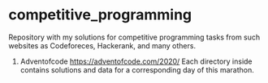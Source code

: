 # competitive_programming

Repository with my solutions for competitive programming tasks from such websites as Codeforeces, Hackerank, and many others.

1. Adventofcode
https://adventofcode.com/2020/
Each directory inside contains solutions and data for a corresponding day of this marathon.
